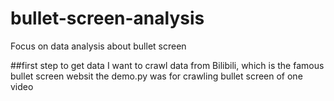 # bullet-screen-analysis
Focus on data analysis about bullet screen 

##first step to get data
I want to crawl data from Bilibili, which is the famous bullet screen websit
the demo.py was for crawling bullet screen of one video
